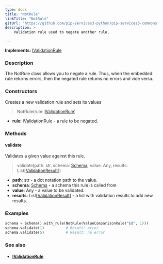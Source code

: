```yaml
---
type: docs
title: "NotRule"
linkTitle: "NotRule"
gitUrl: "https://github.com/pip-services3-python/pip-services3-commons-python"
description: >
    Validation rule used to negate another rule.

---
```


**Implements:** [IValidationRule](../ivalidation_rule)

### Description

The NotRule class allows you to negate a rule. Thus, when the embedded rule returns errors, then the negated rule returns no errors and vice versa.

### Constructors
Creates a new validation rule and sets its values

> NotRule(rule: [IValidationRule](../ivalidation_rule))

- **rule**: [IValidationRule](../ivalidation_rule) - a rule to be negated.



### Methods

#### validate
Validates a given value against this rule.

> validate(path: str, schema: [Schema](../schema), value: Any, results: List[[ValidationResult](../validation_result)])

- **path**: str - a dot notation path to the value.
- **schema**: [Schema](../schema) - a schema this rule is called from
- **value**: Any - a value to be validated.
- **results**: List[[ValidationResult](../validation_result)] - a list with validation results to add new results.

### Examples
```python
schema = Schema().with_rule(NotRule(ValueComparisonRule("EQ", 1)))
schema.validate(1)          # Result: error
schema.validate(5)          # Result: no error

```

### See also
- #### [IValidationRule](../ivalidation_rule)
